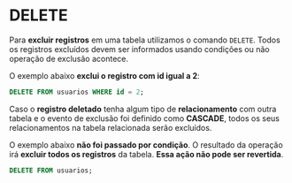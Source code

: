# DELETE

Para **excluir registros** em uma tabela utilizamos o comando `DELETE`. Todos os registros excluídos devem ser informados usando condições ou não operação de exclusão acontece.

O exemplo abaixo **exclui o registro com id igual a 2**:

```sql
DELETE FROM usuarios WHERE id = 2;
```

Caso o **registro deletado** tenha algum tipo de **relacionamento** com outra tabela e o evento de exclusão foi definido como **CASCADE**, todos os seus relacionamentos na tabela relacionada serão excluídos.

O exemplo abaixo **não foi passado por condição**. O resultado da operação irá **excluir todos os registros** da tabela. **Essa ação não pode ser revertida**.

```SQL
DELETE FROM usuarios;
```